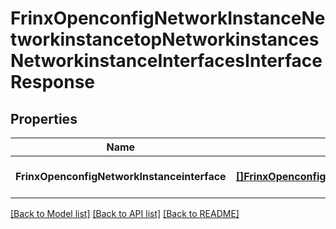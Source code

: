 # FrinxOpenconfigNetworkInstanceNetworkinstancetopNetworkinstancesNetworkinstanceInterfacesInterfaceResponse

## Properties
Name | Type | Description | Notes
------------ | ------------- | ------------- | -------------
**FrinxOpenconfigNetworkInstanceinterface** | [**[]FrinxOpenconfigNetworkInstanceNetworkinstancetopNetworkinstancesNetworkinstanceInterfacesInterface**](frinx.openconfig.network.instance.networkinstancetop.networkinstances.networkinstance.interfaces.Interface.md) |  | [optional] [default to null]

[[Back to Model list]](../README.md#documentation-for-models) [[Back to API list]](../README.md#documentation-for-api-endpoints) [[Back to README]](../README.md)


